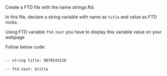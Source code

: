 Create a FTD file with the name strings.ftd.

In this file, declare a string variable with name as `title` and value as FTD rocks.

Using FTD variable `ftd.text` you have to display this variable value on your webpage

Follow below code:

```

-- string title: 9876543210

-- ftd.text: $title

```
